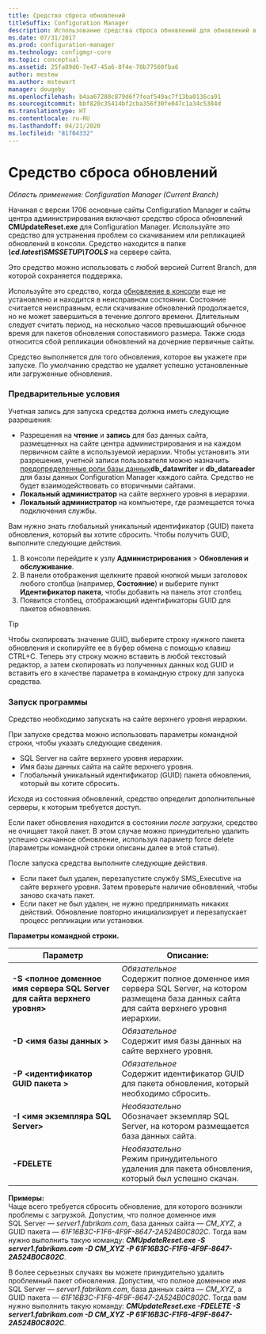 ```yaml
---
title: Средство сброса обновлений
titleSuffix: Configuration Manager
description: Использование средства сброса обновлений для обновлений в консоли для Configuration Manager.
ms.date: 07/31/2017
ms.prod: configuration-manager
ms.technology: configmgr-core
ms.topic: conceptual
ms.assetid: 25fa89d6-7e47-45a6-8f4e-70b77560fba6
author: mestew
ms.author: mstewart
manager: dougeby
ms.openlocfilehash: b4aa67280c879d6f7feaf549ac7f13ba0136ca91
ms.sourcegitcommit: bbf820c35414bf2cba356f30fe047c1a34c5384d
ms.translationtype: HT
ms.contentlocale: ru-RU
ms.lasthandoff: 04/21/2020
ms.locfileid: "81704332"
---
```

# <a name="update-reset-tool"></a>Средство сброса обновлений

*Область применения: Configuration Manager (Current Branch)*  


Начиная с версии 1706 основные сайты Configuration Manager и сайты центра администрирования включают средство сброса обновлений **CMUpdateReset.exe** для Configuration Manager. Используйте это средство для устранения проблем со скачиванием или репликацией обновлений в консоли. Средство находится в папке ***\cd.latest\SMSSETUP\TOOLS*** на сервере сайта.

Это средство можно использовать с любой версией Current Branch, для которой сохраняется поддержка.

Используйте это средство, когда [обновление в консоли](install-in-console-updates.md) еще не установлено и находится в неисправном состоянии. Состояние считается неисправным, если скачивание обновлений продолжается, но не может завершиться в течение долгого времени. Длительным следует считать период, на несколько часов превышающий обычное время для пакетов обновления сопоставимого размера. Также сюда относится сбой репликации обновлений на дочерние первичные сайты.  

Средство выполняется для того обновления, которое вы укажете при запуске. По умолчанию средство не удаляет успешно установленные или загруженные обновления.  

### <a name="prerequisites"></a>Предварительные условия
Учетная запись для запуска средства должна иметь следующие разрешения:
- Разрешения на **чтение** и **запись** для баз данных сайта, размещенных на сайте центра администрирования и на каждом первичном сайте в используемой иерархии. Чтобы установить эти разрешения, учетной записи пользователя можно назначить [предопределенные роли базы данных](/sql/relational-databases/security/authentication-access/database-level-roles#fixed-database-roles)**db_datawriter** и **db_datareader** для базы данных Configuration Manager каждого сайта. Средство не будет взаимодействовать со вторичными сайтами.
- **Локальный администратор** на сайте верхнего уровня в иерархии.
- **Локальный администратор** на компьютере, где размещается точка подключения службы.

Вам нужно знать глобальный уникальный идентификатор (GUID) пакета обновления, который вы хотите сбросить. Чтобы получить GUID, выполните следующие действия.
  1.   В консоли перейдите к узлу **Администрирования** > **Обновления и обслуживание**.
  2.   В панели отображения щелкните правой кнопкой мыши заголовок любого столбца (например, **Состояние**) и выберите пункт **Идентификатор пакета**, чтобы добавить на панель этот столбец.
  3.   Появится столбец, отображающий идентификаторы GUID для пакетов обновления.

> [!TIP]  
> Чтобы скопировать значение GUID, выберите строку нужного пакета обновления и скопируйте ее в буфер обмена с помощью клавиш CTRL+C. Теперь эту строку можно вставить в любой текстовый редактор, а затем скопировать из полученных данных код GUID и вставить его в качестве параметра в командную строку для запуска средства.

### <a name="run-the-tool"></a>Запуск программы    
Средство необходимо запускать на сайте верхнего уровня иерархии.

При запуске средства можно использовать параметры командной строки, чтобы указать следующие сведения.
- SQL Server на сайте верхнего уровня иерархии.
- Имя базы данных сайта на сайте верхнего уровня.
- Глобальный уникальный идентификатор (GUID) пакета обновления, который вы хотите сбросить.

Исходя из состояния обновлений, средство определит дополнительные серверы, к которым требуется доступ.   

Если пакет обновления находится в состоянии *после загрузки*, средство не очищает такой пакет. В этом случае можно принудительно удалить успешно скачанное обновление, используя параметр force delete (параметры командной строки описаны далее в этой статье).

После запуска средства выполните следующие действия.
- Если пакет был удален, перезапустите службу SMS_Executive на сайте верхнего уровня. Затем проверьте наличие обновлений, чтобы заново скачать пакет.
- Если пакет не был удален, не нужно предпринимать никаких действий. Обновление повторно инициализирует и перезапускает процесс репликации или установки.

**Параметры командной строки.**  


|                        Параметр                         |                                                       Описание:                                                        |
|----------------------------------------------------------|--------------------------------------------------------------------------------------------------------------------------|
| **-S &lt;полное доменное имя сервера SQL Server для сайта верхнего уровня>** | *Обязательное* <br> Содержит полное доменное имя сервера SQL Server, на котором размещена база данных сайта для сайта верхнего уровня иерархии. |
|                **-D &lt;имя базы данных >**                 |                          *Обязательное* <br> Содержит имя базы данных на сайте верхнего уровня.                          |
|                 **-P &lt;идентификатор GUID пакета >**                 |                        *Обязательное* <br> Содержит идентификатор GUID для пакета обновления, который необходимо сбросить.                        |
|           **-I &lt;имя экземпляра SQL Server>**           |                    *Необязательно* <br> Обозначает экземпляр SQL Server, на котором размещается база данных сайта.                     |
|                       **-FDELETE**                       |                       *Необязательно* <br> Режим принудительного удаления для пакета обновления, который был успешно скачан.                        |

**Примеры:**  
Чаще всего требуется сбросить обновление, для которого возникли проблемы с загрузкой. Допустим, что полное доменное имя SQL Server — *server1.fabrikam.com*, база данных сайта — *CM_XYZ*, а GUID пакета — *61F16B3C-F1F6-4F9F-8647-2A524B0C802C*.  Тогда вам нужно выполнить такую команду: ***CMUpdateReset.exe -S server1.fabrikam.com -D CM_XYZ -P 61F16B3C-F1F6-4F9F-8647-2A524B0C802C***.

В более серьезных случаях вы можете принудительно удалить проблемный пакет обновления. Допустим, что полное доменное имя SQL Server — *server1.fabrikam.com*, база данных сайта — *CM_XYZ*, а GUID пакета — *61F16B3C-F1F6-4F9F-8647-2A524B0C802C*.  Тогда вам нужно выполнить такую команду: ***CMUpdateReset.exe  -FDELETE -S server1.fabrikam.com -D CM_XYZ -P 61F16B3C-F1F6-4F9F-8647-2A524B0C802C***.
